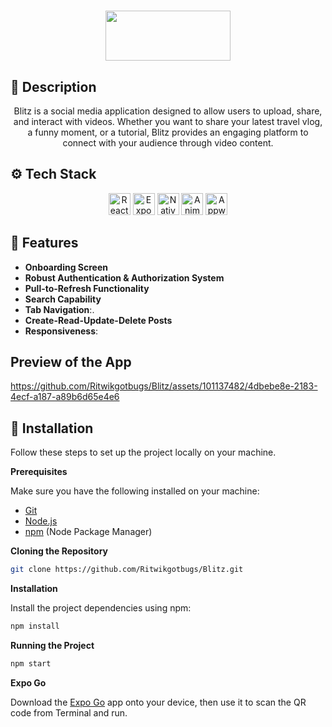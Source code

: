 <h1 align="center">
<img src="https://github.com/Ritwikgotbugs/Blitz/assets/101137482/5d4df5c0-9434-4fc1-8e27-086a9f719710" width=200 height=80>
</h1>

## 🤖 Description
<p align="center">
 Blitz is a social media application designed to allow users to upload, share, and interact with videos. Whether you want to share your latest travel vlog, a funny moment, or a tutorial, Blitz provides an engaging platform to connect with your audience through video content.
</p>

## ⚙️ Tech Stack

<p align="center">
  <img src="https://img.shields.io/badge/React_Native-35232A?style=for-the-badge&logo=react&logoColor=61DAFB" alt="React Native" height="35"/>
  <img src="https://img.shields.io/badge/Expo-1B1F23?style=for-the-badge&logo=expo&logoColor=white" alt="Expo" height="35"/>
  <img src="https://img.shields.io/badge/Nativewind-5B21B6?style=for-the-badge&logo=tailwindcss&logoColor=white" alt="Nativewind" height="35"/>
  <img src="https://img.shields.io/badge/Animatable-FFDD00?style=for-the-badge&logo=animatable&logoColor=black" alt="Animatable" height="35"/>
  <img src="https://img.shields.io/badge/Appwrite-F02E65?style=for-the-badge&logo=appwrite&logoColor=white" alt="Appwrite" height="35"/>
</p>

## <a name="features">🔋 Features</a>

- **Onboarding Screen**
- **Robust Authentication & Authorization System**
- **Pull-to-Refresh Functionality** 
- **Search Capability**
- **Tab Navigation**:.
- **Create-Read-Update-Delete Posts**
- **Responsiveness**:


## Preview of the App

https://github.com/Ritwikgotbugs/Blitz/assets/101137482/4dbebe8e-2183-4ecf-a187-a89b6d65e4e6

##  🚀 Installation

Follow these steps to set up the project locally on your machine.

**Prerequisites**

Make sure you have the following installed on your machine:

- [Git](https://git-scm.com/)
- [Node.js](https://nodejs.org/en)
- [npm](https://www.npmjs.com/) (Node Package Manager)

**Cloning the Repository**

```bash
git clone https://github.com/Ritwikgotbugs/Blitz.git
```

**Installation**

Install the project dependencies using npm:

```bash
npm install
```

**Running the Project**

```bash
npm start
```

**Expo Go**

Download the [Expo Go](https://expo.dev/go) app onto your device, then use it to scan the QR code from Terminal and run.

